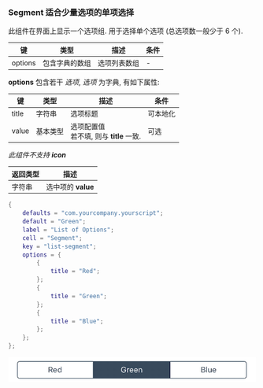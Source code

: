 ### Segment 适合少量选项的单项选择

此组件在界面上显示一个选项组. 用于选择单个选项 (总选项数一般少于 6 个). 

|   键   |   类型   |   描述   |   条件   |
|--------|----------|----------|----------|
|options|包含字典的数组|选项列表数组|\-|

**options** 包含若干 *选项*, *选项* 为字典, 有如下属性: 

|   键   |   类型   |   描述   |   条件   |
|--------|----------|----------|----------|
|title|字符串|选项标题|可本地化|
|value|基本类型|选项配置值<br />若不填, 则与 **title** 一致.|可选|

*此组件不支持 **icon***

|   返回类型   |   描述   |
|--------------|----------|
|字符串|选中项的 **value**|

``` lua
{
    defaults = "com.yourcompany.yourscript";
    default = "Green";
    label = "List of Options";
    cell = "Segment";
    key = "list-segment";
    options = {
        {
            title = "Red";
        };
        {
            title = "Green";
        };
        {
            title = "Blue";
        };
    };
};
```

![QQ20170914-192102.png-14.5kB](Segment/QQ20170914-192102.png)
